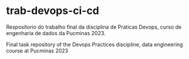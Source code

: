 # trab-devops-ci-cd
Respositorio do trabalho final da disciplina de Praticas Devops, curso de engenharia de dados da Pucminas 2023.

Final task repository of the Devops Practices discipline, data engineering course at Pucminas 2023

